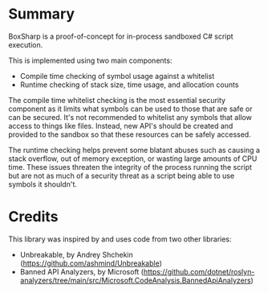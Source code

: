# Summary

BoxSharp is a proof-of-concept for in-process sandboxed C# script execution.

This is implemented using two main components:
- Compile time checking of symbol usage against a whitelist
- Runtime checking of stack size, time usage, and allocation counts

The compile time whitelist checking is the most essential security component as it limits what symbols can be used to those that are
safe or can be secured. It's not recommended to whitelist any symbols that allow access to things like files. Instead, new API's should
be created and provided to the sandbox so that these resources can be safely accessed.

The runtime checking helps prevent some blatant abuses such as causing a stack overflow, out of memory exception, or wasting large
amounts of CPU time. These issues threaten the integrity of the process running the script but are not as much of a security threat as
a script being able to use symbols it shouldn't.

# Credits

This library was inspired by and uses code from two other libraries:
- Unbreakable, by Andrey Shchekin (https://github.com/ashmind/Unbreakable)
- Banned API Analyzers, by Microsoft (https://github.com/dotnet/roslyn-analyzers/tree/main/src/Microsoft.CodeAnalysis.BannedApiAnalyzers)
